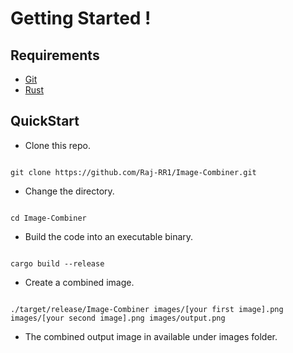 # Getting Started !
## Requirements
- [Git](https://git-scm.com/book/en/v2/Getting-Started-Installing-Git)
- [Rust](https://www.rust-lang.org/tools/install)

## QuickStart
- Clone this repo.
```

git clone https://github.com/Raj-RR1/Image-Combiner.git 

```
- Change the directory.

```

cd Image-Combiner

```
- Build the code into an executable binary.

```

cargo build --release

```
- Create a combined image.

```

./target/release/Image-Combiner images/[your first image].png images/[your second image].png images/output.png

```
- The combined output image in available under images folder.

